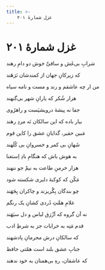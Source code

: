 ```yaml
---
title: >-
    غزل شمارهٔ ۲۰۱
---
```

# غزل شمارهٔ ۲۰۱

<div class="b" id="bn1"><div class="m1"><p>شرابِ بی‌غَش و ساقیِّ خوش دو دامِ رهند</p></div>
<div class="m2"><p>که زیرکانِ جهان از کمندشان نَرَهَند</p></div></div>
<div class="b" id="bn2"><div class="m1"><p>من ار چه عاشقم و رند و مست و نامه سیاه</p></div>
<div class="m2"><p>هزار شُکر که یارانِ شهر بی‌گنهند</p></div></div>
<div class="b" id="bn3"><div class="m1"><p>جفا نه پیشهٔ درویشیَست و راهرُوی</p></div>
<div class="m2"><p>بیار باده که این سالکان نَه مردِ رهند</p></div></div>
<div class="b" id="bn4"><div class="m1"><p>مَبین حقیر، گدایانِ عشق را کاین قوم</p></div>
<div class="m2"><p>شَهانِ بی کمر و خسروانِ بی کُلَهند</p></div></div>
<div class="b" id="bn5"><div class="m1"><p>به هوش باش که هنگامِ بادِ اِستغنا</p></div>
<div class="m2"><p>هزار خرمنِ طاعت به نیمْ جو ننهند</p></div></div>
<div class="b" id="bn6"><div class="m1"><p>مَکُن که کوکبهٔ دلبری شکسته شود</p></div>
<div class="m2"><p>چو بندگان بِگُریزند و چاکران بِجَهَند</p></div></div>
<div class="b" id="bn7"><div class="m1"><p>غلامِ همَّتِ دُردی کشانِ یک رنگم</p></div>
<div class="m2"><p>نه آن گروه که اَزْرَق لباس و دل سیَهَند</p></div></div>
<div class="b" id="bn8"><div class="m1"><p>قدم مَنِه به خرابات جز به شرطِ ادب</p></div>
<div class="m2"><p>که سالکانِ درش محرمانِ پادشهند</p></div></div>
<div class="b" id="bn9"><div class="m1"><p>جنابِ عشق بلند است همّتی حافظ</p></div>
<div class="m2"><p>که عاشقان، رهِ بی‌همتان به خود ندهند</p></div></div>